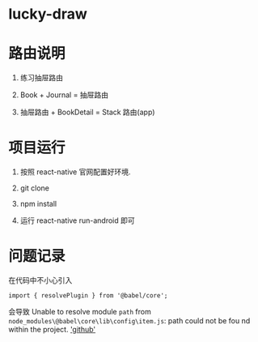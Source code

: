 # lucky-draw 

# 路由说明
  1. 练习抽屉路由

  2. Book + Journal  = 抽屉路由

  3. 抽屉路由 + BookDetail = Stack 路由(app)
  
# 项目运行
  1. 按照 react-native 官网配置好环境.
  
  2. git clone
  
  3. npm install
  
  4. 运行 react-native run-android 即可

# 问题记录
  在代码中不小心引入 
  ```
  import { resolvePlugin } from '@babel/core';
  ```
  会导致
  Unable to resolve module `path` from `node_modules\@babel\core\lib\config\item.js`: path could not be fou nd within the project.
  ['github'](https://github.com/facebook/react-native/issues/28624)
